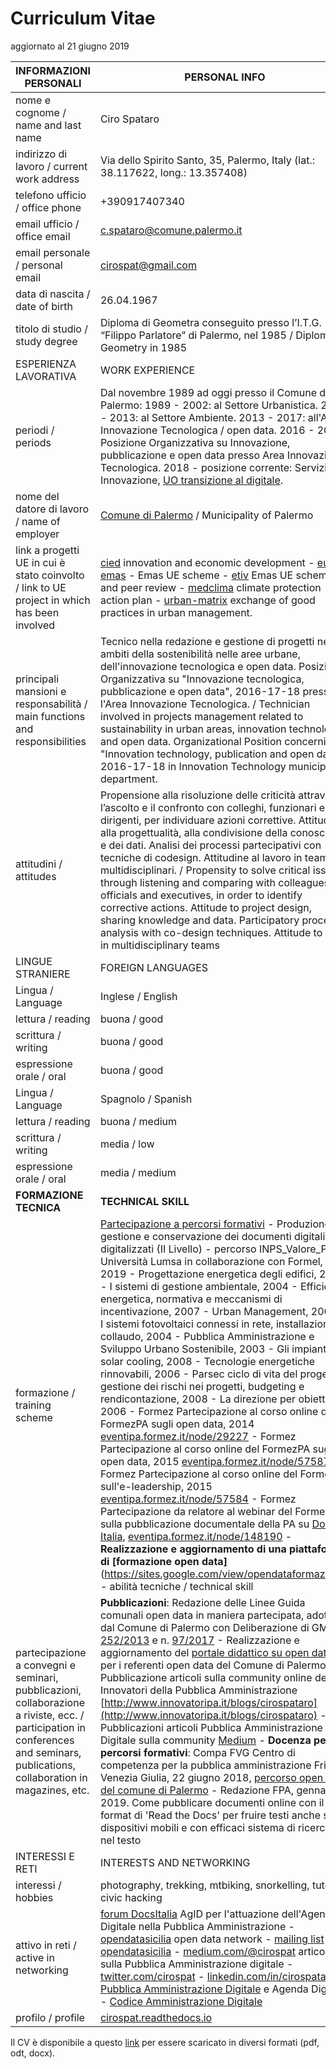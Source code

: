 

# Curriculum Vitae
aggiornato al 21 giugno 2019

INFORMAZIONI PERSONALI | PERSONAL INFO   
--- | --- 
nome e cognome / name and last name | Ciro Spataro  
indirizzo di lavoro / current work address | Via dello Spirito Santo, 35, Palermo, Italy (lat.: 38.117622, long.: 13.357408)  
telefono ufficio / office phone | +390917407340  
email ufficio / office email | [c.spataro@comune.palermo.it](mailto:c.spataro@comune.palermo.it)  
email personale / personal email | [cirospat@gmail.com](mailto:cirospat@gmail.com) 
data di nascita / date of birth | 26.04.1967 
titolo di studio / study degree | Diploma di Geometra conseguito presso l’I.T.G. “Filippo Parlatore” di Palermo, nel 1985 / Diploma of Geometry in 1985  
ESPERIENZA LAVORATIVA | WORK EXPERIENCE
periodi / periods | Dal novembre 1989 ad oggi presso il Comune di Palermo: 1989 - 2002: al Settore Urbanistica. 2002 - 2013: al Settore Ambiente. 2013 - 2017: all'Area Innovazione Tecnologica / open data. 2016 - 2017: Posizione Organizzativa su Innovazione, pubblicazione e open data presso Area Innovazione Tecnologica. 2018 - posizione corrente: Servizio Innovazione, [UO transizione al digitale](https://www.comune.palermo.it/unita.php?apt=4&uo=1770&serv=394&sett=138).  
nome del datore di lavoro / name of employer | [Comune di Palermo](https://www.comune.palermo.it/) /  Municipality of Palermo 
link a progetti UE in cui è stato coinvolto / link to UE project in which has been involved  | [cied](http://poieinkaiprattein.org/cied/) innovation and economic development - [euro-emas](http://ec.europa.eu/environment/life/project/Projects/index.cfm?fuseaction=search.dspPage&n_proj_id=778&docType=pdf) - Emas UE scheme - [etiv](http://slideplayer.com/slide/4835066/)  Emas UE scheme and peer review - [medclima](http://bit.ly/medclima)  climate protection action plan - [urban-matrix](http://www.eurocities.eu/eurocities/projects/URBAN-MATRIX-Targeted-Knowledge-Exchange-on-Urban-Sustainability&tpl=home) exchange of good practices in urban management.  
principali mansioni e responsabilità  /  main functions and responsibilities | Tecnico nella redazione e gestione di progetti negli ambiti della sostenibilità nelle aree urbane, dell'innovazione tecnologica e open data. Posizione Organizzativa su "Innovazione  tecnologica, pubblicazione e open data", 2016-17-18 presso l'Area Innovazione Tecnologica.  /  Technician involved in projects management related  to sustainability in urban areas, innovation technology, and open data. Organizational Position concerning "Innovation technology, publication and open data" 2016-17-18 in Innovation Technology  municipal department.  
attitudini / attitudes | Propensione alla risoluzione delle criticità attraverso l’ascolto e il confronto con colleghi, funzionari e dirigenti, per individuare azioni correttive. Attitudine alla progettualità,  alla condivisione della conoscenza e dei dati.  Analisi dei processi  partecipativi  con tecniche  di  codesign.  Attitudine al lavoro in team multidisciplinari. / Propensity to solve critical issues through listening and comparing with colleagues, officials and executives, in order to identify corrective actions. Attitude to project design, sharing knowledge and data. Participatory process analysis with co-design techniques.  Attitude to work in multidisciplinary teams
LINGUE STRANIERE | FOREIGN LANGUAGES
Lingua / Language | Inglese / English  
lettura / reading | buona / good 
scrittura / writing | buona / good 
espressione orale / oral | buona / good  
Lingua / Language | Spagnolo / Spanish 
lettura / reading | buona / medium
scrittura / writing | media / low  
espressione orale / oral | media / medium 
**FORMAZIONE TECNICA** | **TECHNICAL SKILL**  
formazione / training scheme | [Partecipazione a percorsi formativi](https://drive.google.com/file/d/0B6CeRtv_wk8XZWM1Nzc1OWYtMGJiYi00YjFjLWIyYTktZWM3N2I2MmYyYWU4/view) - Produzione, gestione e conservazione dei documenti digitali e/o digitalizzati (II Livello) - percorso INPS_Valore_PA - Università Lumsa in collaborazione con Formel, 2019 - Progettazione energetica degli edifici, 2008 - I  sistemi  di  gestione  ambientale,  2004 - Efficienza  energetica,  normativa  e  meccanismi  di incentivazione, 2007 - Urban Management, 2008 - I sistemi  fotovoltaici  connessi  in  rete, installazione  e collaudo, 2004 - Pubblica Amministrazione e Sviluppo Urbano Sostenibile, 2003 - Gli impianti solar cooling, 2008 - Tecnologie  energetiche  rinnovabili, 2006 - Parsec ciclo di vita del progetto: gestione dei rischi nei progetti, budgeting e rendicontazione, 2008 - La direzione per obiettivi, 2006 - Formez Partecipazione al corso online del FormezPA sugli open data, 2014 [eventipa.formez.it/node/29227](http://eventipa.formez.it/node/29227) - Formez Partecipazione  al corso  online  del  FormezPA sugli open data,  2015 [eventipa.formez.it/node/57587](http://eventipa.formez.it/node/57587) - Formez Partecipazione  al corso   online   del Formez   sull'e-leadership, 2015 [eventipa.formez.it/node/57584](http://eventipa.formez.it/node/57584) - Formez Partecipazione da relatore al webinar del Formez sulla pubblicazione documentale della PA su [Docs Italia](https://docs.italia.it), [eventipa.formez.it/node/148190](http://eventipa.formez.it/node/148190) - **Realizzazione e aggiornamento di una piattaforma di [formazione open data]**(https://sites.google.com/view/opendataformazione) - abilità tecniche / technical skill | Uso di database per [la costruzione di mappe interattive](https://cirospat.github.io/maps/) - Uso dei servizi Google Drive servizi per la produttività quotidiana - Uso della piattaforme [Read the Docs](http://readthedocs.io/) e [Docs Italia](https://docs.italia.it) per la pubblicazione documentale delle Pubbliche Amministrazioni, secondo le [linee guida del Team Trasformazione Digitale (AgID)](http://guida-docs-italia.readthedocs.io/it/latest/) - Competenze organizzative e di monitoraggio attività con l'ausilio di indicatori, acquisite durante l'esperienza di gestione dei progetti di partenariato transnazionale co-finanziati dall'UE 
partecipazione a convegni e seminari, pubblicazioni, collaborazione a riviste, ecc. / participation in conferences and seminars, publications, collaboration in magazines, etc.  | **Pubblicazioni**: Redazione delle Linee Guida comunali open data in maniera partecipata, adottate dal Comune di Palermo con Deliberazione di GM n. [252/2013](https://www.comune.palermo.it/js/server/normative/_13122013090000.pdf) e n. [97/2017](http://linee-guida-open-data-comune-palermo.readthedocs.io/it/latest/) - Realizzazione e aggiornamento del  [portale didattico su open data](https://sites.google.com/view/opendataformazione) per i referenti open data del Comune di Palermo - Pubblicazione articoli sulla community online degli Innovatori della Pubblica Amministrazione [http://www.innovatoripa.it/blogs/cirospataro](http://www.innovatoripa.it/blogs/cirospataro) - Pubblicazioni articoli Pubblica Amministrazione Digitale sulla community [Medium](https://medium.com/@cirospat/latest) - **Docenza per percorsi formativi**: Compa FVG Centro di competenza per la pubblica amministrazione Friuli Venezia Giulia, 22 giugno 2018,  [percorso open data del comune di Palermo](https://compa.fvg.it/Risorse-per-te/Video-Gallery/opendataFVG-2018/Ciro-Spataro) - Redazione FPA, gennaio 2019. Come pubblicare documenti online con il format di 'Read the Docs' per fruire testi anche su dispositivi mobili e con efficaci sistema di ricerca tag nel testo   
INTERESSI E RETI | INTERESTS AND NETWORKING   
interessi / hobbies | photography, trekking, mtbiking, snorkelling, tutorial, civic hacking  
attivo in reti / active in networking | [forum DocsItalia](https://forum.italia.it/u/cirospat/activity) AgID per l'attuazione dell'Agenda Digitale nella Pubblica Amministrazione - [opendatasicilia](http://opendatasicilia.it/author/cirospat/) open data network - [mailing list opendatasicilia](https://groups.google.com/forum/#!forum/opendatasicilia) - [medium.com/@cirospat](https://medium.com/@cirospat/latest) articoli sulla Pubblica Amministrazione digitale - [twitter.com/cirospat](https://twitter.com/cirospat) - [linkedin.com/in/cirospataro](https://www.linkedin.com/in/cirospataro/) - [Pubblica Amministrazione Digitale](https://www.facebook.com/groups/384577025038311/) e Agenda Digitale - [Codice Amministrazione Digitale](https://www.facebook.com/groups/cad.ancitel/)  
profilo / profile | [cirospat.readthedocs.io](https://cirospat.readthedocs.io)   

Il CV è disponibile a questo [link](https://docs.google.com/document/d/1apRGDYexeQPDBWA-yOKEVsJOwQGYk5zUAs2-aJY50rA) per essere scaricato in diversi formati (pdf, odt, docx).


